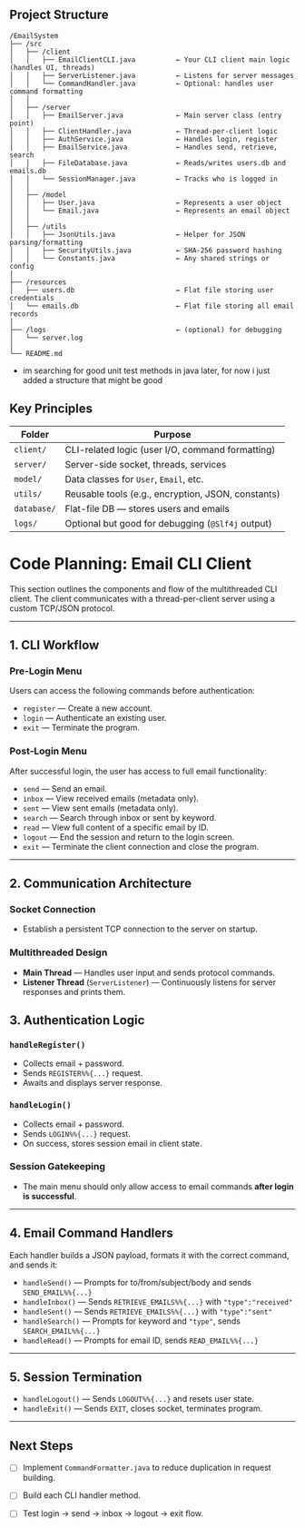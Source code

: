 ## Project Structure

```pgsql
/EmailSystem
├── /src
│   ├── /client
│   │   ├── EmailClientCLI.java          ← Your CLI client main logic (handles UI, threads)
│   │   ├── ServerListener.java          ← Listens for server messages
│   │   └── CommandHandler.java          ← Optional: handles user command formatting
│   │
│   ├── /server
│   │   ├── EmailServer.java             ← Main server class (entry point)
│   │   ├── ClientHandler.java           ← Thread-per-client logic
│   │   ├── AuthService.java             ← Handles login, register
│   │   ├── EmailService.java            ← Handles send, retrieve, search
│   │   ├── FileDatabase.java            ← Reads/writes users.db and emails.db
│   │   └── SessionManager.java          ← Tracks who is logged in
│   │
│   ├── /model
│   │   ├── User.java                    ← Represents a user object
│   │   └── Email.java                   ← Represents an email object
│   │
│   ├── /utils
│   │   ├── JsonUtils.java               ← Helper for JSON parsing/formatting
│   │   ├── SecurityUtils.java           ← SHA-256 password hashing
│   │   └── Constants.java               ← Any shared strings or config
│
├── /resources
│   ├── users.db                         ← Flat file storing user credentials
│   └── emails.db                        ← Flat file storing all email records
│
├── /logs                                ← (optional) for debugging
│   └── server.log
│
└── README.md

```

* im searching for good unit test methods in java later, for now i just added a structure that might be good

## Key Principles

| **Folder**   | **Purpose**                                                              |
|--------------|---------------------------------------------------------------------------|
| `client/`    | CLI-related logic (user I/O, command formatting)                          |
| `server/`    | Server-side socket, threads, services                                     |
| `model/`     | Data classes for `User`, `Email`, etc.                                    |
| `utils/`     | Reusable tools (e.g., encryption, JSON, constants)                        |
| `database/`  | Flat-file DB — stores users and emails                                    |
| `logs/`      | Optional but good for debugging (`@Slf4j` output)                         |


# Code Planning: Email CLI Client

This section outlines the components and flow of the multithreaded CLI client. The client communicates with a thread-per-client server using a custom TCP/JSON protocol.

---

## 1. CLI Workflow

### Pre-Login Menu
Users can access the following commands before authentication:
- `register` — Create a new account.
- `login` — Authenticate an existing user.
- `exit` — Terminate the program.

### Post-Login Menu
After successful login, the user has access to full email functionality:
- `send` — Send an email.
- `inbox` — View received emails (metadata only).
- `sent` — View sent emails (metadata only).
- `search` — Search through inbox or sent by keyword.
- `read` — View full content of a specific email by ID.
- `logout` — End the session and return to the login screen.
- `exit` — Terminate the client connection and close the program.

---

## 2. Communication Architecture

### Socket Connection
- Establish a persistent TCP connection to the server on startup.

### Multithreaded Design
- **Main Thread** — Handles user input and sends protocol commands.
- **Listener Thread** (`ServerListener`) — Continuously listens for server responses and prints them.

## 3. Authentication Logic

### `handleRegister()`
- Collects email + password.
- Sends `REGISTER%%{...}` request.
- Awaits and displays server response.

### `handleLogin()`
- Collects email + password.
- Sends `LOGIN%%{...}` request.
- On success, stores session email in client state.

### Session Gatekeeping
- The main menu should only allow access to email commands **after login is successful**.

---

## 4. Email Command Handlers

Each handler builds a JSON payload, formats it with the correct command, and sends it:

- `handleSend()` — Prompts for to/from/subject/body and sends `SEND_EMAIL%%{...}`
- `handleInbox()` — Sends `RETRIEVE_EMAILS%%{...}` with `"type":"received"`
- `handleSent()` — Sends `RETRIEVE_EMAILS%%{...}` with `"type":"sent"`
- `handleSearch()` — Prompts for keyword and `"type"`, sends `SEARCH_EMAIL%%{...}`
- `handleRead()` — Prompts for email ID, sends `READ_EMAIL%%{...}`

---

## 5. Session Termination

- `handleLogout()` — Sends `LOGOUT%%{...}` and resets user state.
- `handleExit()` — Sends `EXIT`, closes socket, terminates program.

---

##  Next Steps
- [ ] Implement `CommandFormatter.java` to reduce duplication in request building.
- [ ] Build each CLI handler method.
- [ ] Test login → send → inbox → logout → exit flow.

